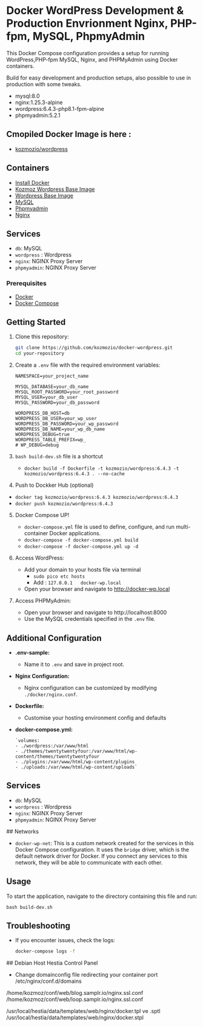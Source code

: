 
# Docker WordPress Development & Production Envrionment Nginx, PHP-fpm, MySQL, PhpmyAdmin 

This Docker Compose configuration provides a setup for running WordPress,PHP-fpm  MySQL, Nginx, and PHPMyAdmin using Docker containers.

Build for easy development and production setups, also possible to use in production with some tweaks.

 - mysql:8.0
 - nginx:1.25.3-alpine
 - wordpress:6.4.3-php8.1-fpm-alpine
 - phpmyadmin:5.2.1

## Cmopiled Docker Image is here : 

- [kozmozio/wordpress](https://hub.docker.com/repository/docker/kozmozio/wordpress/general)


## Containers
- [Install Docker](https://docs.docker.com/get-docker/)
- [Kozmoz Wordpress Base Image](https://hub.docker.com/repository/docker/kozmozio/wordpress/general)
- [Wordpress Base Image](https://github.com/docker-library/wordpress/tree/ac65dab91d64f611e4fa89b5e92903e163d24572/latest/php8.2/fpm-alpine)
- [MySQL](https://hub.docker.com/_/mysql)
- [Phpmyadmin](https://hub.docker.com/_/phpmyadmin)
- [Nginx](https://hub.docker.com/_/nginx)

## Services
- `db`: MySQL 
- `wordpress` : Wordpress
- `nginx`: NGINX Proxy Server
- `phpmyadmin`: NGINX Proxy Server

### Prerequisites
- [Docker](https://docs.docker.com/get-docker/)
- [Docker Compose](https://docs.docker.com/compose/install/)

## Getting Started

1. Clone this repository:

    ```bash
    git clone https://github.com/kozmozio/docker-wordpress.git
    cd your-repository
    ```

2. Create a `.env` file with the required environment variables:

    ```
    NAMESPACE=your_project_name

    MYSQL_DATABASE=your_db_name
    MYSQL_ROOT_PASSWORD=your_root_password
    MYSQL_USER=your_db_user
    MYSQL_PASSWORD=your_db_password

    WORDPRESS_DB_HOST=db
    WORDPRESS_DB_USER=your_wp_user
    WORDPRESS_DB_PASSWORD=your_wp_password
    WORDPRESS_DB_NAME=your_wp_db_name
    WORDPRESS_DEBUG=true
    WORDPRESS_TABLE_PREFIX=wp_
    # WP_DEBUG=debug

    ```

 3. `bash build-dev.sh` file is a shortcut 
      - `docker build -f Dockerfile -t kozmozio/wordpress:6.4.3 -t kozmozio/wordpress:6.4.3 . --no-cache`

 4. Push to Dockker Hub (optional)
   - `docker tag kozmozio/wordpress:6.4.3 kozmozio/wordpress:6.4.3`
   - `docker push kozmozio/wordpress:6.4.3`
 
 5. Docker Compose UP!
     -  `docker-compose.yml` file is used to define, configure, and run  multi-container Docker applications.
     -  `docker-compose -f docker-compose.yml build`
     -  `docker-compose -f docker-compose.yml up -d` 

6. Access WordPress:

    - Add your domain to your hosts file via terminal
      - `sudo pico etc hosts`
      - Add : `127.0.0.1   docker-wp.local`
    - Open your browser and navigate to http://docker-wp.local


6. Access PHPMyAdmin:

    - Open your browser and navigate to http://localhost:8000
    - Use the MySQL credentials specified in the `.env` file.

## Additional Configuration

- **.env-sample:**
  - Name it to `.env` and save in project root.

- **Nginx Configuration:**
  - Nginx configuration can be customized by modifying `./docker/nginx.conf`.

- **Dockerfile:**
  - Customise your hosting environment config and defaults
  
- **docker-compose.yml:**

      `volumes:
      - ./wordpress:/var/www/html
      - ./themes/twentytwentyfour:/var/www/html/wp-content/themes/twentytwentyfour
      - ./plugins:/var/www/html/wp-content/plugins
      - ./uploads:/var/www/html/wp-content/uploads`


## Services
- `db`: MySQL 
- `wordpress` : Wordpress
- `nginx`: NGINX Proxy Server
- `phpmyadmin`: NGINX Proxy Server

## Networks
- `docker-wp-net`: This is a custom network created for the services in this Docker Compose configuration. It uses the `bridge` driver, which is the default network driver for Docker. If you connect any services to this network, they will be able to communicate with each other.

## Usage

To start the application, navigate to the directory containing this file and run:

`bash build-dev.sh`

## Troubleshooting

- If you encounter issues, check the logs:
  ```bash
  docker-compose logs -f

## Debian Host Hestia Control Panel 
  - Change domainconfig file  redirecting your container port
  /etc/nginx/conf.d/domains

 /home/kozmoz/conf/web/blog.samplr.io/nginx.ssl.conf
 /home/kozmoz/conf/web/loop.samplr.io/nginx.ssl.conf

/usr/local/hestia/data/templates/web/nginx/docker.tpl ve .sptl
/usr/local/hestia/data/templates/web/nginx/docker.stpl
